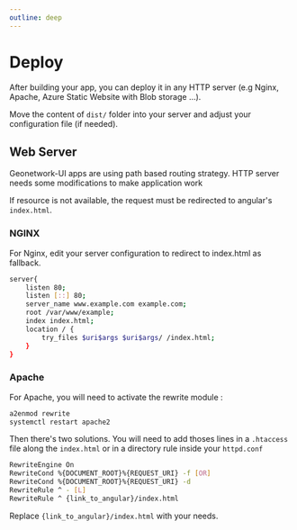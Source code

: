 ```yaml
---
outline: deep
---
```


# Deploy

After building your app, you can deploy it in any HTTP server (e.g Nginx, Apache, Azure Static Website with Blob storage ...).

Move the content of `dist/` folder into your server and adjust your configuration file (if needed).

## Web Server

Geonetwork-UI apps are using path based routing strategy. HTTP server needs some modifications to make application work

If resource is not available, the request must be redirected to angular's `index.html`.

### NGINX

For Nginx, edit your server configuration to redirect to index.html as fallback.

```bash
server{
    listen 80;
    listen [::] 80;
    server_name www.example.com example.com;
    root /var/www/example;
    index index.html;
    location / {
        try_files $uri$args $uri$args/ /index.html;
    }
}
```

### Apache

For Apache, you will need to activate the rewrite module :

```bash
a2enmod rewrite
systemctl restart apache2
```

Then there's two solutions. You will need to add thoses lines in a `.htaccess` file along the `index.html` or in a directory rule inside your `httpd.conf`

```bash
RewriteEngine On
RewriteCond %{DOCUMENT_ROOT}%{REQUEST_URI} -f [OR]
RewriteCond %{DOCUMENT_ROOT}%{REQUEST_URI} -d
RewriteRule ^ - [L]
RewriteRule ^ {link_to_angular}/index.html
```

Replace `{link_to_angular}/index.html` with your needs.

